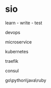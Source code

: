 # sio

learn - write - test 

devops

microservice

kubernetes

traefik

consul

go\python\java\ruby

